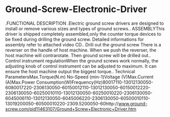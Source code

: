 Ground-Screw-Electronic-Driver
==============================

.FUNCTIONAL DESCRIPTION .Electric ground screw drivers are designed to install or remove various sizes and types of ground screws.. ASSEMBLYThis driver is shipped completely assembled,only the counter torque devices to be fixed during drilling the ground screw. Detailed informations for assembly refer to attached video CD.. Drill out the ground screw There is a reverser on the handle of host machine. When we push the reverser, the host machine will contrarotate. Then ground screw will be drilled out.. Control instrument regulationWhen the ground screws work normally, the adjusting knob of control instrument can be adjusted to maximum. It can ensure the host machine output the biggest torque.. Technical ParametersMax.Torque(N.m) No-Speed (min-1)Voltage (V)Max.Current (A)Max.Power Consumption(W)Frequency(Hz)80017110-13012130050-6080017220-2306130050-60150012110-13012130050-60150012220-2306130050-60250010110-13012130050-60250010220-2306130050-6045006110-13012130050-6045006220-2306130050-60500010110-13019200050-60500010220-2309.5200050-60http://www.ground-screw.com/pid11463107/Ground+Screw+Electronic+Driver.htm
